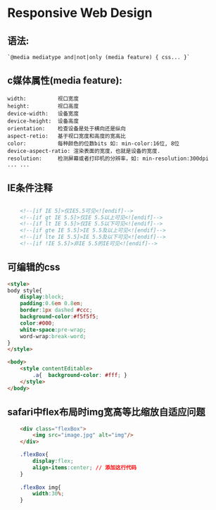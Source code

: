 # Responsive Web Design

## **语法:**

    `@media mediatype and|not|only (media feature) { css... }`

## c**媒体属性(media feature):**

    width:          视口宽度
    height:         视口高度
    device-width:   设备宽度
    device-height:  设备高度
    orientation:    检查设备是处于横向还是纵向
    aspect-retio:   基于视口宽度和高度的宽高比
    color:          每种颜色的位数bits 如: min-color:16位, 8位
    device-aspect-ratio: 渲染表面的宽度，也就是设备的宽度.
    resolution:     检测屏幕或者打印机的分辨率，如: min-resolution:300dpi
    ... ...

## **IE条件注释**

``` html

    <!--[if IE 5]>仅IE5.5可见<![endif]-->
    <!--[if gt IE 5.5]>仅IE 5.5以上可见<![endif]-->
    <!--[if lt IE 5.5]>仅IE 5.5以下可见<![endif]-->
    <!--[if gte IE 5.5]>IE 5.5及以上可见<![endif]-->
    <!--[if lte IE 5.5]>IE 5.5及以下可见<![endif]-->
    <!--[if !IE 5.5]>非IE 5.5的IE可见<![endif]-->

```

## **可编辑的css**

``` html
<style>
body style{
    display:block;
    padding:0.6em 0.8em; 
    border:1px dashed #ccc; 
    background-color:#f5f5f5; 
    color:#000; 
    white-space:pre-wrap; 
    word-wrap:break-word;
}
</style>

<body>
    <style contentEditable>
        .a{  background-color: #fff; }
    </style>
</body>   

```

## **safari中flex布局时img宽高等比缩放自适应问题**

``` html
    <div class="flexBox">
        <img src="image.jpg" alt="img"/>
    </div>
```

```css
    .flexBox{
        display:flex;
        align-items:center; // 添加这行代码
    }
    
    .flexBox img{
        width:30%;
    }
```